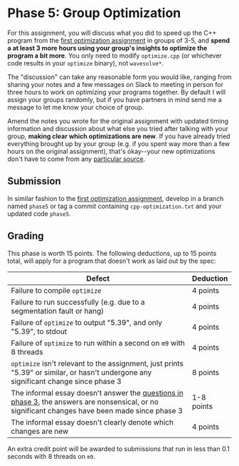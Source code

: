 ---
---

# Phase 5: Group Optimization

For this assignment, you will discuss what you did to speed up the C++ program from the [first optimization assignment](phase3.md) in groups of 3-5, and **spend a at least 3 more hours using your group's insights to optimize the program a bit more**. You only need to modify `optimize.cpp` (or whichever code results in your `optimize` binary), not `wavesolve*`.

The "discussion" can take any reasonable form you would like, ranging from sharing your notes and a few messages on Slack to meeting in person for three hours to work on optimizing your programs together. By default I will assign your groups randomly, but if you have partners in mind send me a message to let me know your choice of group.

Amend the notes you wrote for the original assignment with updated timing information and discussion about what else you tried after talking with your group, **making clear which optimizations are new**. If you have already tried everything brought up by your group (e.g. if you spent way more than a few hours on the original assignment), that's okay--your new optimizations don't have to come from any [particular source](phase3.md#other-optimizations).



## Submission

In similar fashion to the [first optimization assignment](phase3.md#submission), develop in a branch named `phase5` or tag a commit containing `cpp-optimization.txt` and your updated code `phase5`.



## Grading

This phase is worth 15 points. The following deductions, up to 15 points total, will apply for a program that doesn't work as laid out by the spec:

| Defect | Deduction |
| --- | --- |
| Failure to compile `optimize` | 4 points |
| Failure to run successfully (e.g. due to a segmentation fault or hang) | 4 points |
| Failure of `optimize` to output "5.39", and only "5.39", to stdout | 4 points |
| Failure of `optimize` to run within a second on `m9` with 8 threads | 4 points |
| `optimize` isn't relevant to the assignment, just prints "5.39" or similar, or hasn't undergone any significant change since phase 3 | 8 points |
| The informal essay doesn't answer the [questions in phase 3](phase3.md), the answers are nonsensical, or no significant changes have been made since phase 3 | 1-8 points |
| The informal essay doesn't clearly denote which changes are new | 4 points |

An extra credit point will be awarded to submissions that run in less than 0.1 seconds with 8 threads on `m9`.
